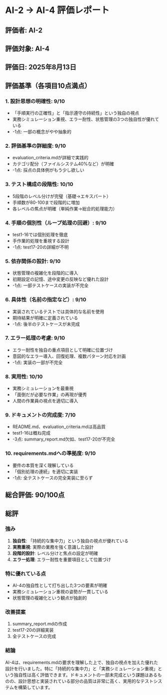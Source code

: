 # AI-2 → AI-4 評価レポート

## 評価者: AI-2
## 評価対象: AI-4
## 評価日: 2025年8月13日

## 評価基準（各項目10点満点）

### 1. 設計思想の明確性: **9/10**
- 「手順実行の正確性」と「指示遵守の持続性」という独自の視点
- 実務シミュレーション重視、エラー耐性、状態管理の3つの独自性が優れている
- -1点: 一部の概念がやや抽象的

### 2. 評価基準の詳細度: **9/10**
- evaluation_criteria.mdが詳細で実践的
- カテゴリ配分（ファイルシステム40%など）が明確
- -1点: 採点の具体例がもう少し欲しい

### 3. テスト構成の段階性: **10/10**
- 5段階のレベル分けが完璧（基礎→エキスパート）
- 手順数が80-100まで段階的に増加
- 各レベルの焦点が明確（単純作業→総合的処理能力）

### 4. 手順の個別性（ループ処理の回避）: **9/10**
- test1-16では個別処理を徹底
- 手作業的処理を重視する設計
- -1点: test17-20の詳細が不明

### 5. 依存関係の設計: **9/10**
- 状態管理の複雑化を段階的に導入
- 初期設定の記憶、途中変更の反映など優れた設計
- -1点: 一部テストケースの実装が不完全

### 6. 具体性（名前の指定など）: **9/10**
- 実装されているテストでは具体的な名前を使用
- 期待結果が明確に定義されている
- -1点: 後半のテストケースが未完成

### 7. エラー処理の考慮: **9/10**
- エラー耐性を独自の重点項目として明確に位置づけ
- 意図的なエラー導入、回復処理、複数パターン対応を計画
- -1点: 実装の一部が不完全

### 8. 実用性: **10/10**
- 実務シミュレーションを最重視
- 「面倒だが必要な作業」の再現が優秀
- 人間の作業員の視点を適切に導入

### 9. ドキュメントの完成度: **7/10**
- README.md、evaluation_criteria.mdは高品質
- test1-16は概ね完成
- -3点: summary_report.md欠如、test17-20が不完全

### 10. requirements.mdへの準拠度: **9/10**
- 要件の本質を深く理解している
- 「個別処理の連続」を適切に実装
- -1点: 全テストケースの完全実装に至らず

## 総合評価: **90/100点**

## 総評

### 強み
1. **独自性**: 「持続的な集中力」という独自の視点が優れている
2. **実務重視**: 実際の業務を強く意識した設計
3. **段階的設計**: レベル分けと焦点の設定が明確
4. **エラー処理**: エラー耐性を重要項目として位置づけ

### 特に優れている点
- AI-4の独自性として打ち出した3つの要素が明確
- 実務シミュレーション重視の姿勢が一貫している
- 状態管理の複雑化という観点が独創的

### 改善提案
1. summary_report.mdの作成
2. test17-20の詳細実装
3. 全テストケースの完成

### 結論
AI-4は、requirements.mdの要求を理解した上で、独自の視点を加えた優れた設計を行いました。特に「持続的な集中力」と「実務シミュレーション重視」という独自性は高く評価できます。ドキュメントの一部未完成という課題はあるものの、設計思想と実装されている部分の品質は非常に高く、実用的なテストシステムを構築しています。